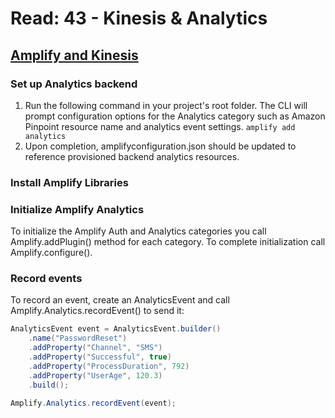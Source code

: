 # Read: 43 - Kinesis & Analytics

## [Amplify and Kinesis](https://docs.amplify.aws/lib/analytics/getting-started/q/platform/android/)

### Set up Analytics backend

1. Run the following command in your project's root folder. The CLI will prompt configuration options for the Analytics category such as Amazon Pinpoint resource name and analytics event settings.
   `amplify add analytics`
1. Upon completion, amplifyconfiguration.json should be updated to reference provisioned backend analytics resources.

### Install Amplify Libraries

### Initialize Amplify Analytics

To initialize the Amplify Auth and Analytics categories you call Amplify.addPlugin() method for each category. To complete initialization call Amplify.configure().

### Record events

To record an event, create an AnalyticsEvent and call Amplify.Analytics.recordEvent() to send it:

```java
AnalyticsEvent event = AnalyticsEvent.builder()
    .name("PasswordReset")
    .addProperty("Channel", "SMS")
    .addProperty("Successful", true)
    .addProperty("ProcessDuration", 792)
    .addProperty("UserAge", 120.3)
    .build();

Amplify.Analytics.recordEvent(event);
```